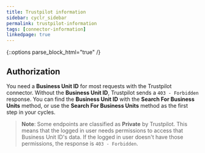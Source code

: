 ```yaml
---
title: Trustpilot information
sidebar: cyclr_sidebar
permalink: trustpilot-information
tags: [connector-information]
linkedpage: true
---
```

{::options parse_block_html="true" /}
<section class="card">

## Authorization

You need a **Business Unit ID** for most requests with the Trustpilot connector. Without the **Business Unit ID**, Trustpilot sends a `403 - Forbidden` response. You can find the **Business Unit ID** with the **Search For Business Units** method, or use the **Search For Business Units** method as the first step in your cycles.

> **Note**: Some endpoints are classified as **Private** by Trustpilot. This means that the logged in user needs permissions to access that Business Unit ID's data. If the logged in user doesn't have those permissions, the response is `403 - Forbidden`.

</section>
